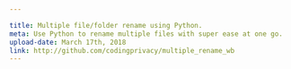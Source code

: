 ```yaml
---

title: Multiple file/folder rename using Python.
meta: Use Python to rename multiple files with super ease at one go.
upload-date: March 17th, 2018
link: http://github.com/codingprivacy/multiple_rename_wb
---
```

